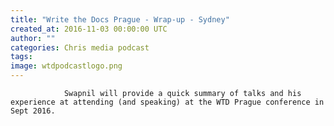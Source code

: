 ```yaml
---
title: "Write the Docs Prague - Wrap-up - Sydney"
created_at: 2016-11-03 00:00:00 UTC
author: ""
categories: Chris media podcast
tags: 
image: wtdpodcastlogo.png
---
```


                Swapnil will provide a quick summary of talks and his experience at attending (and speaking) at the WTD Prague conference in Sept 2016.
            
